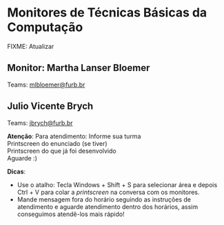 # Monitores de Técnicas Básicas da Computação

FIXME: Atualizar

## Monitor: Martha Lanser Bloemer

Teams: mlbloemer@furb.br  

<!-- 
| horário     | segunda     | terça       | quarta      | quinta      | sexta       |
| ----------- | ----------- | ----------- | ----------- | ----------- | ----------- |
| 17:10-18:00 |             |             |             | Disponível  | Disponível  |
| 18:00-18:30 | Disponível  | Disponível  | Disponível  | Disponível  | Disponível  |
| 18:30-19:20 | POO (S-403) | POO (S-403) | POO (S-403) | IP  (S-413) | IP  (S-413) |
| 19:20-20:10 | POO (S-403) | POO (S-403) | POO (S-403) | IP  (S-413) | IP  (S-413) |
| 20:20-21:10 | POO (S-403) | POO (S-403) | POO (S-403) | IP  (S-413) |             |
| 21:10-22:00 | POO (S-403) | POO (S-403) | POO (S-403) | IP  (S-413) |             |
    Disponível = disponível via Microsoft Teams ou no Bloco S - Sala 407  
-->

## Julio Vicente Brych

Teams: jbrych@furb.br  

<!-- 
| horário     | segunda     | terça       | quarta      | quinta      | sexta       |
| ----------- | ----------- | ----------- | ----------- | ----------- | ----------- |
| 18:00-18:30 | Disponível  | Disponível  | Disponível  | Disponível  | Disponível  |
| 18:30-19:20 | Disponível  | AED (S-410) | Disponível  | Disponível  | POO (S-429) |
| 19:20-20:10 | Disponível  | AED (S-410) | Disponível  | Disponível  | POO (S-429) |
| 20:20-21:10 | Disponível  | AED (S-410) | POO (S-429) | Disponível  | POO (S-429) |
| 21:10-22:00 | Disponível  | AED (S-410) | POO (S-429) | Disponível  | POO (S-429) |
    Disponível = disponível via Microsoft Teams ou no Bloco S - Sala 407  
-->

**Atenção**: Para atendimento:
Informe sua turma  
  Printscreen do enunciado (se tiver)  
  Printscreen do que já foi desenvolvido  
Aguarde :)

**Dicas**:  

- Use o atalho: Tecla Windows + Shift + S para selecionar área e depois Ctrl + V para colar a *printscreen* na conversa com os monitores.  
- Mande mensagem fora do horário seguindo as instruções de atendimento e aguarde atendimento dentro dos horários, assim conseguimos atendê-los mais rápido!  
